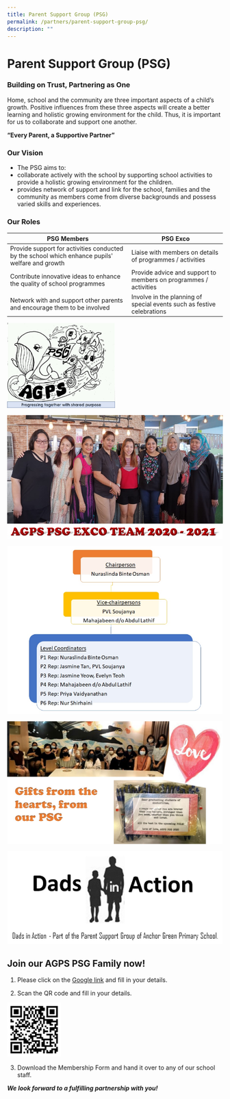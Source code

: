 ```yaml
---
title: Parent Support Group (PSG)
permalink: /partners/parent-support-group-psg/
description: ""
---
```

Parent Support Group (PSG)
==========================

  

### Building on Trust, Partnering as One

Home, school and the community are three important aspects of a child’s growth. Positive influences from these three aspects will create a better learning and holistic growing environment for the child. Thus, it is important for us to collaborate and support one another.

**“Every Parent, a Supportive Partner”**

  

### Our Vision

*   The PSG aims to:
*   collaborate actively with the school by supporting school activities to provide a holistic growing environment for the children.
*   provides network of support and link for the school, families and the community as members come from diverse backgrounds and possess varied skills and experiences.

### Our Roles



| PSG Members | PSG Exco | 
| -------- | -------- | 
| Provide support for activities conducted by the school which enhance pupils' welfare and growth     | Liaise with members on details of programmes / activities     |
| Contribute innovative ideas to enhance the quality of school programmes     | Provide advice and support to members on programmes / activities     |
| Network with and support other parents and encourage them to be involved     | Involve in the planning of special events such as festive celebrations     |

<style>  
img {  
  display: block;  
  margin-left: auto;  
  margin-right: auto;  
}  
</style>  
<body><img src="/images/PSG%202021_Logo.jpg" alt="Parent Support Group 2021 Logo" style="width:50%;">  
  
</body>

![Parent Support Group 2021 Exco Team](/images/PSG%202021_Exco.jpg)

![Parent Support Group 2021 Exco Members](/images/PSG%202021.jpg)

![Parent Support Group 2021 Gifts from Hearts](/images/PSG%202021_Gifts%20from%20Hearts.jpg)

![Parent Support Group 2021 Dads in Action](/images/PSG%202021_Dads%20in%20Action.jpg)

Join our AGPS PSG Family now!
-----------------------------

1.  Please click on the [Google link](https://docs.google.com/forms/d/e/1FAIpQLSerEYjJ_Lyt1hwOCuf3GpG2MyLDGp9_-zyr5q80n22bXgFpdQ/viewform) and fill in your details.

2.  Scan the QR code and fill in your details.

<img src="/images/RegisterPSG%20QRcode.png"  
style="width:25%">


3.  Download the Membership Form and hand it over to any of our school staff.  

**_We look forward to a fulfilling partnership with you!_**